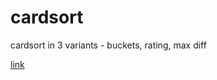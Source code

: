 # cardsort
cardsort in 3 variants - buckets, rating, max diff

[link](https://gromesv.github.io/cardsort/)

